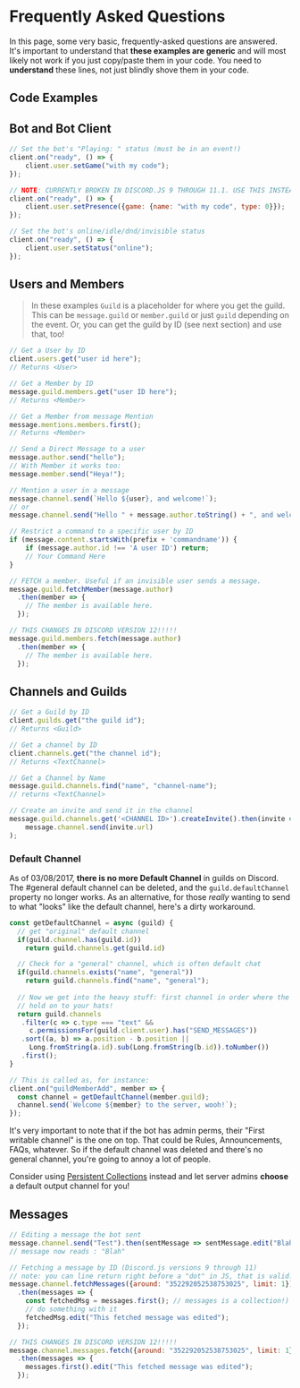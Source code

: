 # Frequently Asked Questions

In this page, some very basic, frequently-asked questions are answered. It's important to understand that **these examples are generic** and will most likely not work if you just copy/paste them in your code. You need to **understand** these lines, not just blindly shove them in your code.

## Code Examples

## Bot and Bot Client

```js
// Set the bot's "Playing: " status (must be in an event!)
client.on("ready", () => {
    client.user.setGame("with my code");
});

// NOTE: CURRENTLY BROKEN IN DISCORD.JS 9 THROUGH 11.1. USE THIS INSTEAD:
client.on("ready", () => {
    client.user.setPresence({game: {name: "with my code", type: 0}});
});
```

```js
// Set the bot's online/idle/dnd/invisible status
client.on("ready", () => {
    client.user.setStatus("online");
});
```

## Users and Members

> In these examples `Guild` is a placeholder for where you get the guild. This can be `message.guild` or `member.guild` or just `guild` depending on the event. Or, you can get the guild by ID (see next section) and use that, too!

```js
// Get a User by ID
client.users.get("user id here");
// Returns <User>
```

```js
// Get a Member by ID
message.guild.members.get("user ID here");
// Returns <Member>
```

```js
// Get a Member from message Mention
message.mentions.members.first();
// Returns <Member>
```

```js
// Send a Direct Message to a user
message.author.send("hello");
// With Member it works too: 
message.member.send("Heya!");
```

```js
// Mention a user in a message
message.channel.send(`Hello ${user}, and welcome!`);
// or
message.channel.send("Hello " + message.author.toString() + ", and welcome!");
```

```js
// Restrict a command to a specific user by ID
if (message.content.startsWith(prefix + 'commandname')) {
    if (message.author.id !== 'A user ID') return;
    // Your Command Here
}
```

```js
// FETCH a member. Useful if an invisible user sends a message.
message.guild.fetchMember(message.author)
  .then(member => {
    // The member is available here.
  });

// THIS CHANGES IN DISCORD VERSION 12!!!!!
message.guild.members.fetch(message.author)
  .then(member => {
    // The member is available here.
  });
```

## Channels and Guilds

```js
// Get a Guild by ID
client.guilds.get("the guild id");
// Returns <Guild>
```

```js
// Get a channel by ID
client.channels.get("the channel id");
// Returns <TextChannel>
```

```js
// Get a Channel by Name
message.guild.channels.find("name", "channel-name");
// returns <TextChannel>
```

```js
// Create an invite and send it in the channel
message.guild.channels.get('<CHANNEL ID>').createInvite().then(invite =>  
    message.channel.send(invite.url)
);
```

### Default Channel

As of 03/08/2017, **there is no more Default Channel** in guilds on Discord. The #general default channel can be deleted, and the `guild.defaultChannel` property no longer works. As an alternative, for those *really* wanting to send to what "looks" like the default channel, here's a dirty workaround.

```js
const getDefaultChannel = async (guild) {
  // get "original" default channel
  if(guild.channel.has(guild.id))
    return guild.channels.get(guild.id)

  // Check for a "general" channel, which is often default chat
  if(guild.channels.exists("name", "general"))
    return guild.channels.find("name", "general");
  
  // Now we get into the heavy stuff: first channel in order where the bot can speak
  // hold on to your hats!
  return guild.channels
   .filter(c => c.type === "text" &&
     c.permissionsFor(guild.client.user).has("SEND_MESSAGES"))
   .sort((a, b) => a.position - b.position || 
     Long.fromString(a.id).sub(Long.fromString(b.id)).toNumber())
   .first();
}

// This is called as, for instance: 
client.on("guildMemberAdd", member => {
  const channel = getDefaultChannel(member.guild);
  channel.send(`Welcome ${member} to the server, wooh!`);
});
```

It's very important to note that if the bot has admin perms, their "First writable channel" is the one on top. That could be Rules, Announcements, FAQs, whatever. So if the default channel was deleted and there's no general channel, you're going to annoy a lot of people. 

Consider using [Persistent Collections](/coding-guides/using-persistentcollections.md) instead and let server admins **choose** a default output channel for you!

## Messages

```js
// Editing a message the bot sent
message.channel.send("Test").then(sentMessage => sentMessage.edit("Blah"));
// message now reads : "Blah"
```

```js
// Fetching a message by ID (Discord.js versions 9 through 11)
// note: you can line return right before a "dot" in JS, that is valid.
message.channel.fetchMessages({around: "352292052538753025", limit: 1})
  .then(messages => {
    const fetchedMsg = messages.first(); // messages is a collection!)
    // do something with it
    fetchedMsg.edit("This fetched message was edited");
  });

// THIS CHANGES IN DISCORD VERSION 12!!!!!
message.channel.messages.fetch({around: "352292052538753025", limit: 1})
  .then(messages => {
    messages.first().edit("This fetched message was edited");
  });
```
